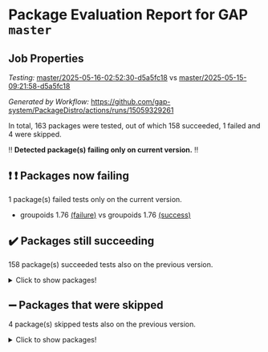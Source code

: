 # Package Evaluation Report for GAP `master`

## Job Properties

*Testing:* [master/2025-05-16-02:52:30-d5a5fc18](https://github.com/gap-system/PackageDistro/blob/data/reports/master/2025-05-16-02:52:30-d5a5fc18) vs [master/2025-05-15-09:21:58-d5a5fc18](https://github.com/gap-system/PackageDistro/blob/data/reports/master/2025-05-15-09:21:58-d5a5fc18)

*Generated by Workflow:* https://github.com/gap-system/PackageDistro/actions/runs/15059329261

In total, 163 packages were tested, out of which 158 succeeded, 1 failed and 4 were skipped.

:bangbang: **Detected package(s) failing only on current version.** :bangbang:

## :exclamation: :exclamation: Packages now failing

1 package(s) failed tests only on the current version.
- groupoids 1.76 [(failure)](https://github.com/gap-system/PackageDistro/actions/runs/15059329261/job/42331651821) vs groupoids 1.76 [(success)](https://github.com/gap-system/PackageDistro/actions/runs/15040929026/job/42272832009)

## :heavy_check_mark: Packages still succeeding

158 package(s) succeeded tests also on the previous version.
<details><summary>Click to show packages!</summary>

- 4ti2interface 2024.11-01 [(success)](https://github.com/gap-system/PackageDistro/actions/runs/15059329261/job/42331628779)
- ace 5.7.0 [(success)](https://github.com/gap-system/PackageDistro/actions/runs/15059329261/job/42331632998)
- aclib 1.3.2 [(success)](https://github.com/gap-system/PackageDistro/actions/runs/15059329261/job/42331633645)
- agt 0.3.1 [(success)](https://github.com/gap-system/PackageDistro/actions/runs/15059329261/job/42331634157)
- alco 1.1.1 [(success)](https://github.com/gap-system/PackageDistro/actions/runs/15059329261/job/42331634493)
- alnuth 3.2.1 [(success)](https://github.com/gap-system/PackageDistro/actions/runs/15059329261/job/42331637431)
- anupq 3.3.1 [(success)](https://github.com/gap-system/PackageDistro/actions/runs/15059329261/job/42331637810)
- atlasrep 2.1.9 [(success)](https://github.com/gap-system/PackageDistro/actions/runs/15059329261/job/42331638151)
- autodoc 2025.05.09 [(success)](https://github.com/gap-system/PackageDistro/actions/runs/15059329261/job/42331638375)
- automata 1.16 [(success)](https://github.com/gap-system/PackageDistro/actions/runs/15059329261/job/42331638613)
- automgrp 1.3.3 [(success)](https://github.com/gap-system/PackageDistro/actions/runs/15059329261/job/42331638844)
- autpgrp 1.11.1 [(success)](https://github.com/gap-system/PackageDistro/actions/runs/15059329261/job/42331639094)
- cap 2025.04-04 [(success)](https://github.com/gap-system/PackageDistro/actions/runs/15059329261/job/42331639362)
- caratinterface 2.3.7 [(success)](https://github.com/gap-system/PackageDistro/actions/runs/15059329261/job/42331639597)
- cddinterface 2024.09.02 [(success)](https://github.com/gap-system/PackageDistro/actions/runs/15059329261/job/42331639836)
- circle 1.6.6 [(success)](https://github.com/gap-system/PackageDistro/actions/runs/15059329261/job/42331640068)
- classicpres 1.22 [(success)](https://github.com/gap-system/PackageDistro/actions/runs/15059329261/job/42331640294)
- cohomolo 1.6.11 [(success)](https://github.com/gap-system/PackageDistro/actions/runs/15059329261/job/42331640524)
- congruence 1.2.7 [(success)](https://github.com/gap-system/PackageDistro/actions/runs/15059329261/job/42331640769)
- corefreesub 0.6 [(success)](https://github.com/gap-system/PackageDistro/actions/runs/15059329261/job/42331640981)
- corelg 1.57 [(success)](https://github.com/gap-system/PackageDistro/actions/runs/15059329261/job/42331641246)
- crime 1.6 [(success)](https://github.com/gap-system/PackageDistro/actions/runs/15059329261/job/42331641533)
- crisp 1.4.6 [(success)](https://github.com/gap-system/PackageDistro/actions/runs/15059329261/job/42331641822)
- crypting 0.10.5 [(success)](https://github.com/gap-system/PackageDistro/actions/runs/15059329261/job/42331642163)
- cryst 4.1.27 [(success)](https://github.com/gap-system/PackageDistro/actions/runs/15059329261/job/42331642403)
- crystcat 1.1.10 [(success)](https://github.com/gap-system/PackageDistro/actions/runs/15059329261/job/42331642637)
- ctbllib 1.3.9 [(success)](https://github.com/gap-system/PackageDistro/actions/runs/15059329261/job/42331643034)
- cubefree 1.20 [(success)](https://github.com/gap-system/PackageDistro/actions/runs/15059329261/job/42331643329)
- curlinterface 2.4.0 [(success)](https://github.com/gap-system/PackageDistro/actions/runs/15059329261/job/42331643616)
- cvec 2.8.3 [(success)](https://github.com/gap-system/PackageDistro/actions/runs/15059329261/job/42331643895)
- datastructures 0.3.1 [(success)](https://github.com/gap-system/PackageDistro/actions/runs/15059329261/job/42331644108)
- deepthought 1.0.8 [(success)](https://github.com/gap-system/PackageDistro/actions/runs/15059329261/job/42331644439)
- design 1.8.2 [(success)](https://github.com/gap-system/PackageDistro/actions/runs/15059329261/job/42331644727)
- difsets 2.3.1 [(success)](https://github.com/gap-system/PackageDistro/actions/runs/15059329261/job/42331645077)
- digraphs 1.10.0 [(success)](https://github.com/gap-system/PackageDistro/actions/runs/15059329261/job/42331645322)
- edim 1.3.8 [(success)](https://github.com/gap-system/PackageDistro/actions/runs/15059329261/job/42331645598)
- example 4.4.0 [(success)](https://github.com/gap-system/PackageDistro/actions/runs/15059329261/job/42331646000)
- examplesforhomalg 2023.10-01 [(success)](https://github.com/gap-system/PackageDistro/actions/runs/15059329261/job/42331646284)
- factint 1.6.3 [(success)](https://github.com/gap-system/PackageDistro/actions/runs/15059329261/job/42331646613)
- ferret 1.0.14 [(success)](https://github.com/gap-system/PackageDistro/actions/runs/15059329261/job/42331647002)
- fga 1.5.0 [(success)](https://github.com/gap-system/PackageDistro/actions/runs/15059329261/job/42331647263)
- fining 1.5.6 [(success)](https://github.com/gap-system/PackageDistro/actions/runs/15059329261/job/42331647585)
- float 1.0.7 [(success)](https://github.com/gap-system/PackageDistro/actions/runs/15059329261/job/42331647861)
- format 1.4.4 [(success)](https://github.com/gap-system/PackageDistro/actions/runs/15059329261/job/42331648130)
- forms 1.2.13 [(success)](https://github.com/gap-system/PackageDistro/actions/runs/15059329261/job/42331648421)
- fplsa 1.2.6 [(success)](https://github.com/gap-system/PackageDistro/actions/runs/15059329261/job/42331648660)
- fr 2.4.13 [(success)](https://github.com/gap-system/PackageDistro/actions/runs/15059329261/job/42331648938)
- francy 2.0.3 [(success)](https://github.com/gap-system/PackageDistro/actions/runs/15059329261/job/42331649191)
- fwtree 1.3 [(success)](https://github.com/gap-system/PackageDistro/actions/runs/15059329261/job/42331649459)
- gapdoc 1.6.7 [(success)](https://github.com/gap-system/PackageDistro/actions/runs/15059329261/job/42331649721)
- gauss 2024.11-01 [(success)](https://github.com/gap-system/PackageDistro/actions/runs/15059329261/job/42331650018)
- gaussforhomalg 2024.08-01 [(success)](https://github.com/gap-system/PackageDistro/actions/runs/15059329261/job/42331650324)
- gbnp 1.1.0 [(success)](https://github.com/gap-system/PackageDistro/actions/runs/15059329261/job/42331650563)
- generalizedmorphismsforcap 2025.02-01 [(success)](https://github.com/gap-system/PackageDistro/actions/runs/15059329261/job/42331650787)
- genss 1.6.9 [(success)](https://github.com/gap-system/PackageDistro/actions/runs/15059329261/job/42331651090)
- gradedmodules 2024.12-01 [(success)](https://github.com/gap-system/PackageDistro/actions/runs/15059329261/job/42331651320)
- gradedringforhomalg 2024.07-01 [(success)](https://github.com/gap-system/PackageDistro/actions/runs/15059329261/job/42331651495)
- grape 4.9.2 [(success)](https://github.com/gap-system/PackageDistro/actions/runs/15059329261/job/42331651662)
- grpconst 2.6.5 [(success)](https://github.com/gap-system/PackageDistro/actions/runs/15059329261/job/42331651988)
- guarana 0.96.3 [(success)](https://github.com/gap-system/PackageDistro/actions/runs/15059329261/job/42331652175)
- guava 3.20 [(success)](https://github.com/gap-system/PackageDistro/actions/runs/15059329261/job/42331652377)
- hap 1.66 [(success)](https://github.com/gap-system/PackageDistro/actions/runs/15059329261/job/42331652664)
- hapcryst 0.1.15 [(success)](https://github.com/gap-system/PackageDistro/actions/runs/15059329261/job/42331652928)
- hecke 1.5.4 [(success)](https://github.com/gap-system/PackageDistro/actions/runs/15059329261/job/42331653108)
- help 4.0 [(success)](https://github.com/gap-system/PackageDistro/actions/runs/15059329261/job/42331653312)
- homalg 2024.01-01 [(success)](https://github.com/gap-system/PackageDistro/actions/runs/15059329261/job/42331653522)
- homalgtocas 2023.11-01 [(success)](https://github.com/gap-system/PackageDistro/actions/runs/15059329261/job/42331653718)
- ibnp 0.15 [(success)](https://github.com/gap-system/PackageDistro/actions/runs/15059329261/job/42331653913)
- idrel 2.48 [(success)](https://github.com/gap-system/PackageDistro/actions/runs/15059329261/job/42331654128)
- images 1.3.3 [(success)](https://github.com/gap-system/PackageDistro/actions/runs/15059329261/job/42331654343)
- intpic 0.4.0 [(success)](https://github.com/gap-system/PackageDistro/actions/runs/15059329261/job/42331654510)
- io 4.9.1 [(success)](https://github.com/gap-system/PackageDistro/actions/runs/15059329261/job/42331654678)
- io_forhomalg 2023.02-04 [(success)](https://github.com/gap-system/PackageDistro/actions/runs/15059329261/job/42331654863)
- irredsol 1.4.4 [(success)](https://github.com/gap-system/PackageDistro/actions/runs/15059329261/job/42331655046)
- json 2.2.2 [(success)](https://github.com/gap-system/PackageDistro/actions/runs/15059329261/job/42331655227)
- jupyterkernel 1.5.1 [(success)](https://github.com/gap-system/PackageDistro/actions/runs/15059329261/job/42331655433)
- jupyterviz 1.5.6 [(success)](https://github.com/gap-system/PackageDistro/actions/runs/15059329261/job/42331655584)
- kan 1.37 [(success)](https://github.com/gap-system/PackageDistro/actions/runs/15059329261/job/42331655744)
- kbmag 1.5.11 [(success)](https://github.com/gap-system/PackageDistro/actions/runs/15059329261/job/42331655901)
- laguna 3.9.7 [(success)](https://github.com/gap-system/PackageDistro/actions/runs/15059329261/job/42331656063)
- liealgdb 2.2.1 [(success)](https://github.com/gap-system/PackageDistro/actions/runs/15059329261/job/42331656256)
- liepring 2.9.1 [(success)](https://github.com/gap-system/PackageDistro/actions/runs/15059329261/job/42331656439)
- liering 2.4.2 [(success)](https://github.com/gap-system/PackageDistro/actions/runs/15059329261/job/42331656640)
- linearalgebraforcap 2025.05-01 [(success)](https://github.com/gap-system/PackageDistro/actions/runs/15059329261/job/42331656814)
- lins 0.9 [(success)](https://github.com/gap-system/PackageDistro/actions/runs/15059329261/job/42331656996)
- localizeringforhomalg 2023.10-01 [(success)](https://github.com/gap-system/PackageDistro/actions/runs/15059329261/job/42331657165)
- loops 3.4.4 [(success)](https://github.com/gap-system/PackageDistro/actions/runs/15059329261/job/42331657351)
- lpres 1.1.1 [(success)](https://github.com/gap-system/PackageDistro/actions/runs/15059329261/job/42331657513)
- majoranaalgebras 1.5.2 [(success)](https://github.com/gap-system/PackageDistro/actions/runs/15059329261/job/42331657709)
- mapclass 1.4.6 [(success)](https://github.com/gap-system/PackageDistro/actions/runs/15059329261/job/42331657900)
- matgrp 0.71 [(success)](https://github.com/gap-system/PackageDistro/actions/runs/15059329261/job/42331658067)
- matricesforhomalg 2024.11-02 [(success)](https://github.com/gap-system/PackageDistro/actions/runs/15059329261/job/42331658271)
- modisom 3.0.0 [(success)](https://github.com/gap-system/PackageDistro/actions/runs/15059329261/job/42331658417)
- modulepresentationsforcap 2024.09-02 [(success)](https://github.com/gap-system/PackageDistro/actions/runs/15059329261/job/42331658584)
- modules 2024.12-01 [(success)](https://github.com/gap-system/PackageDistro/actions/runs/15059329261/job/42331658773)
- monoidalcategories 2025.03-02 [(success)](https://github.com/gap-system/PackageDistro/actions/runs/15059329261/job/42331658944)
- nconvex 2024.12-01 [(success)](https://github.com/gap-system/PackageDistro/actions/runs/15059329261/job/42331659111)
- nilmat 1.4.2 [(success)](https://github.com/gap-system/PackageDistro/actions/runs/15059329261/job/42331659276)
- nock 1.5 [(success)](https://github.com/gap-system/PackageDistro/actions/runs/15059329261/job/42331659494)
- normalizinterface 1.4.0 [(success)](https://github.com/gap-system/PackageDistro/actions/runs/15059329261/job/42331659695)
- nq 2.5.11 [(success)](https://github.com/gap-system/PackageDistro/actions/runs/15059329261/job/42331659936)
- numericalsgps 1.4.0 [(success)](https://github.com/gap-system/PackageDistro/actions/runs/15059329261/job/42331660120)
- openmath 11.5.3 [(success)](https://github.com/gap-system/PackageDistro/actions/runs/15059329261/job/42331660312)
- orb 5.0.0 [(success)](https://github.com/gap-system/PackageDistro/actions/runs/15059329261/job/42331660559)
- packagemanager 1.6.3 [(success)](https://github.com/gap-system/PackageDistro/actions/runs/15059329261/job/42331660762)
- patternclass 2.4.5 [(success)](https://github.com/gap-system/PackageDistro/actions/runs/15059329261/job/42331660942)
- permut 2.0.5 [(success)](https://github.com/gap-system/PackageDistro/actions/runs/15059329261/job/42331661126)
- polenta 1.3.11 [(success)](https://github.com/gap-system/PackageDistro/actions/runs/15059329261/job/42331661340)
- polymaking 0.8.7 [(success)](https://github.com/gap-system/PackageDistro/actions/runs/15059329261/job/42331661574)
- primgrp 3.4.4 [(success)](https://github.com/gap-system/PackageDistro/actions/runs/15059329261/job/42331661738)
- profiling 2.6.0 [(success)](https://github.com/gap-system/PackageDistro/actions/runs/15059329261/job/42331661913)
- qdistrnd 0.9.5 [(success)](https://github.com/gap-system/PackageDistro/actions/runs/15059329261/job/42331662119)
- qpa 1.35 [(success)](https://github.com/gap-system/PackageDistro/actions/runs/15059329261/job/42331662305)
- quagroup 1.8.4 [(success)](https://github.com/gap-system/PackageDistro/actions/runs/15059329261/job/42331662589)
- radiroot 2.9 [(success)](https://github.com/gap-system/PackageDistro/actions/runs/15059329261/job/42331662750)
- rcwa 4.7.1 [(success)](https://github.com/gap-system/PackageDistro/actions/runs/15059329261/job/42331662956)
- rds 1.8 [(success)](https://github.com/gap-system/PackageDistro/actions/runs/15059329261/job/42331663251)
- recog 1.4.4 [(success)](https://github.com/gap-system/PackageDistro/actions/runs/15059329261/job/42331663424)
- repndecomp 1.3.0 [(success)](https://github.com/gap-system/PackageDistro/actions/runs/15059329261/job/42331663592)
- repsn 3.1.2 [(success)](https://github.com/gap-system/PackageDistro/actions/runs/15059329261/job/42331663781)
- resclasses 4.7.3 [(success)](https://github.com/gap-system/PackageDistro/actions/runs/15059329261/job/42331664042)
- ringsforhomalg 2024.11-02 [(success)](https://github.com/gap-system/PackageDistro/actions/runs/15059329261/job/42331664291)
- sco 2023.08-01 [(success)](https://github.com/gap-system/PackageDistro/actions/runs/15059329261/job/42331664561)
- scscp 2.4.3 [(success)](https://github.com/gap-system/PackageDistro/actions/runs/15059329261/job/42331664756)
- semigroups 5.5.0 [(success)](https://github.com/gap-system/PackageDistro/actions/runs/15059329261/job/42331664983)
- sglppow 2.4 [(success)](https://github.com/gap-system/PackageDistro/actions/runs/15059329261/job/42331665191)
- sgpviz 0.999.6 [(success)](https://github.com/gap-system/PackageDistro/actions/runs/15059329261/job/42331665414)
- simpcomp 2.1.14 [(success)](https://github.com/gap-system/PackageDistro/actions/runs/15059329261/job/42331665677)
- singular 2024.06.03 [(success)](https://github.com/gap-system/PackageDistro/actions/runs/15059329261/job/42331665964)
- sl2reps 1.1 [(success)](https://github.com/gap-system/PackageDistro/actions/runs/15059329261/job/42331666412)
- sla 1.6.2 [(success)](https://github.com/gap-system/PackageDistro/actions/runs/15059329261/job/42331666633)
- smallantimagmas 0.4.1 [(success)](https://github.com/gap-system/PackageDistro/actions/runs/15059329261/job/42331666829)
- smallgrp 1.5.4 [(success)](https://github.com/gap-system/PackageDistro/actions/runs/15059329261/job/42331667055)
- smallsemi 0.7.2 [(success)](https://github.com/gap-system/PackageDistro/actions/runs/15059329261/job/42331667380)
- sonata 2.9.6 [(success)](https://github.com/gap-system/PackageDistro/actions/runs/15059329261/job/42331667574)
- sophus 1.27 [(success)](https://github.com/gap-system/PackageDistro/actions/runs/15059329261/job/42331667774)
- sotgrps 1.3 [(success)](https://github.com/gap-system/PackageDistro/actions/runs/15059329261/job/42331667988)
- spinsym 1.5.2 [(success)](https://github.com/gap-system/PackageDistro/actions/runs/15059329261/job/42331668243)
- standardff 1.0 [(success)](https://github.com/gap-system/PackageDistro/actions/runs/15059329261/job/42331668494)
- symbcompcc 1.3.2 [(success)](https://github.com/gap-system/PackageDistro/actions/runs/15059329261/job/42331668711)
- thelma 1.3 [(success)](https://github.com/gap-system/PackageDistro/actions/runs/15059329261/job/42331668955)
- tomlib 1.2.11 [(success)](https://github.com/gap-system/PackageDistro/actions/runs/15059329261/job/42331669164)
- toolsforhomalg 2025.05-01 [(success)](https://github.com/gap-system/PackageDistro/actions/runs/15059329261/job/42331669373)
- toric 1.9.6 [(success)](https://github.com/gap-system/PackageDistro/actions/runs/15059329261/job/42331669614)
- transgrp 3.6.5 [(success)](https://github.com/gap-system/PackageDistro/actions/runs/15059329261/job/42331669813)
- typeset 1.2.2 [(success)](https://github.com/gap-system/PackageDistro/actions/runs/15059329261/job/42331670044)
- ugaly 4.1.3 [(success)](https://github.com/gap-system/PackageDistro/actions/runs/15059329261/job/42331670262)
- unipot 1.6 [(success)](https://github.com/gap-system/PackageDistro/actions/runs/15059329261/job/42331670530)
- unitlib 4.2.0 [(success)](https://github.com/gap-system/PackageDistro/actions/runs/15059329261/job/42331670854)
- utils 0.89 [(success)](https://github.com/gap-system/PackageDistro/actions/runs/15059329261/job/42331671143)
- uuid 0.7 [(success)](https://github.com/gap-system/PackageDistro/actions/runs/15059329261/job/42331671382)
- walrus 0.9991 [(success)](https://github.com/gap-system/PackageDistro/actions/runs/15059329261/job/42331671630)
- wedderga 4.10.5 [(success)](https://github.com/gap-system/PackageDistro/actions/runs/15059329261/job/42331671878)
- wpe 0.8 [(success)](https://github.com/gap-system/PackageDistro/actions/runs/15059329261/job/42331672091)
- xmod 2.93 [(success)](https://github.com/gap-system/PackageDistro/actions/runs/15059329261/job/42331672398)
- xmodalg 1.32 [(success)](https://github.com/gap-system/PackageDistro/actions/runs/15059329261/job/42331672584)
- yangbaxter 0.10.6 [(success)](https://github.com/gap-system/PackageDistro/actions/runs/15059329261/job/42331672853)
- zeromqinterface 0.16 [(success)](https://github.com/gap-system/PackageDistro/actions/runs/15059329261/job/42331673053)
</details>

## :heavy_minus_sign: Packages that were skipped

4 package(s) skipped tests also on the previous version.
<details><summary>Click to show packages!</summary>

- browse 1.8.21 [(skipped)](https://github.com/gap-system/PackageDistro/actions/runs/15059329261/job/42331369103)
- itc 1.5.1 [(skipped)](https://github.com/gap-system/PackageDistro/actions/runs/15059329261/job/42331369103)
- polycyclic 2.16 [(skipped)](https://github.com/gap-system/PackageDistro/actions/runs/15059329261/job/42331369103)
- xgap 4.32 [(skipped)](https://github.com/gap-system/PackageDistro/actions/runs/15059329261/job/42331369103)
</details>

